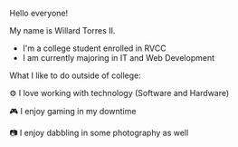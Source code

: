 Hello everyone!

My name is Willard Torres II.

- I'm a college student enrolled in RVCC
- I am currently majoring in IT and Web Development 

What I like to do outside of college:

  ⚙️  I love working with technology (Software and Hardware) 
  
  🎮  I enjoy gaming in my downtime
  
  📷  I enjoy dabbling in some photography as well
  
